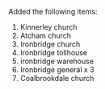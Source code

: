 Added the following items:

1. Kinnerley church
2. Atcham church
3. Ironbridge church
4. Ironbridge tollhouse
5. ironbridge warehouse
6. Ironbridge general x 3
7. Coalbrookdale church

